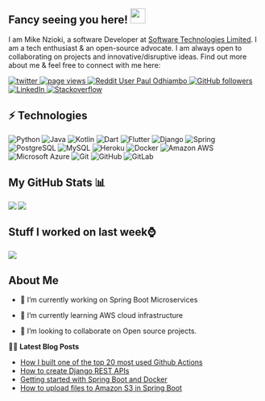 ## Fancy seeing you here! <img src="https://raw.githubusercontent.com/mike-nzioki/mike-nzioki/master/wave.gif" width="30px">

I am Mike Nzioki, a software Developer at [Software Technologies Limited](https://www.stl-horizon.com/). I am a tech enthusiast & an open-source advocate. I am always open to collaborating on projects and innovative/disruptive ideas. Find out more about me & feel free to connect with me here:

<p align="left">
  <a href="https://twitter.com/mike-nziokih">
    <img src="https://img.shields.io/twitter/follow/mike-nziokih?mike-nziokih?color=green&logo=twitter" alt="twitter" />
  </a>
  <a href="https://github.com/mike-nzioki/mike-nzioki">
    <img src="https://visitor-badge.laobi.icu/badge?page_id=mike-nzioki.mike-nzioki" alt="page views" />
  </a>
  <a href="https://www.reddit.com/user/mike-nzioki">
    <img alt="Reddit User Paul Odhiambo" src="https://img.shields.io/reddit/user-karma/combined/mike-nzioki?label=paul&logo=reddit">
  </a>
  <a href="https://github.com/mike-nzioki?tab=followers">
    <img alt="GitHub followers" src="https://img.shields.io/github/followers/mike-nzioki?color=green&logo=github">
  </a>
  <a href="https://linkedin.com/in/mike-nzioki">
    <img alt="LinkedIn" src="https://img.shields.io/badge/LinkedIn-0077B5?logo=linkedin&logoColor=white">
  </a>
  <a href="https://stackoverflow.com/users/11970826/odhiambopaul">
    <img alt="Stackoverflow" src="https://img.shields.io/badge/Stack_Overflow-FE7A16?logo=stack-overflow&logoColor=white">
  </a>
</p>


## ⚡ Technologies

![Python](https://img.shields.io/badge/-Python-black?style=flat-square&logo=Python)
![Java](https://img.shields.io/badge/-java-E34A86?style=flat-square&logo=java)
![Kotlin](https://img.shields.io/badge/-Kotlin-430098?style=flat-square&logo=kotlin)
![Dart](https://img.shields.io/badge/-Dart-181717?style=flat-square&logo=dart)
![Flutter](https://img.shields.io/badge/-Flutter-FCA121?style=flat-square&logo=flutter)
![Django](https://img.shields.io/badge/-django-E34A86?style=flat-square&logo=django)
![Spring](https://img.shields.io/badge/-Spring-black?style=flat-square&logo=spring)
![PostgreSQL](https://img.shields.io/badge/-PostgreSQL-336791?style=flat-square&logo=postgresql)
![MySQL](https://img.shields.io/badge/-MySQL-black?style=flat-square&logo=mysql)
![Heroku](https://img.shields.io/badge/-Heroku-430098?style=flat-square&logo=heroku)
![Docker](https://img.shields.io/badge/-Docker-black?style=flat-square&logo=docker)
![Amazon AWS](https://img.shields.io/badge/Amazon%20AWS-232F3E?style=flat-square&logo=amazon-aws)
![Microsoft Azure](https://img.shields.io/badge/Microsoft%20Azure-232F7E?style=flat-square&logo=microsoft-azure)
![Git](https://img.shields.io/badge/-Git-black?style=flat-square&logo=git)
![GitHub](https://img.shields.io/badge/-GitHub-181717?style=flat-square&logo=github)
![GitLab](https://img.shields.io/badge/-GitLab-FCA121?style=flat-square&logo=gitlab)

## My GitHub Stats 📊
<a href="https://github.com/anuraghazra/github-readme-stats">
<img align="left" src="https://github-readme-stats.vercel.app/api?username=mike-nzioki&count_private=true&show_icons=true" />
</a>
<a href="https://github.com/anuraghazra/convoychat">
<img align="center" src="https://github-readme-stats.vercel.app/api/top-langs/?username=mike-nzioki" />
</a>

<br>

## Stuff I worked on last week⌚
<a href="https://github.com/anuraghazra/github-readme-stats">
<img align="center" src="https://github-readme-stats.vercel.app/api/wakatime?username=@mike-nzioki&compact=True"/>
</a>

<h2> About Me</h2>

- 🔭 I’m currently working on Spring Boot Microservices

- 🌱 I’m currently learning AWS cloud infrastructure

- 👯 I’m looking to collaborate on Open source projects.

📕📜 **Latest Blog Posts**
<!-- BLOG-POST-LIST:START -->
- [How I built one of the top 20 most used Github Actions](https://www.gautamkrishnar.com/how-i-built-one-of-the-top-20-most-used-github-actions/)
- [How to create Django REST APIs](https://dev.to/mike-nzioki/how-to-create-django-rest-apis-150m)
- [Getting started with Spring Boot and Docker](https://dev.to/mike-nzioki/getting-started-with-spring-boot-and-docker-32hl)
- [How to upload files to Amazon S3 in Spring Boot](https://dev.to/mike-nzioki/how-to-upload-files-to-amazon-s3-in-spring-boot-2p40)
<!-- BLOG-POST-LIST:END -->
